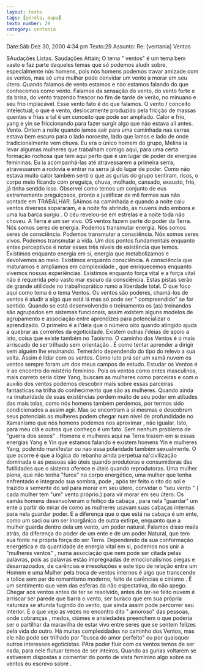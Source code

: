 ```yaml
---
layout: texto
tags: [pérola, mapa]
texto_number: 29
category: ventania
---
```

Date:Sáb Dez 30, 2000 4:34 pm
Texto:29
Assunto: Re: [ventania] Ventos

SAudações Listas. 
Saudações Attain; 
O tema " ventos" é um tema bem vasto e faz parte daqueles temas que só podemos aludir sobre, especialmente nós homens, pois nós homens podemos travar amizade com os ventos, mas só uma mulher pode convidar um vento a morar em seu útero. 
Quando falamos de vento estamos e nào estamos falando do que conhecemos como vento. 
Falamos da sensação do vento, do vento forte e da brisa, do vento trazendo frescor no fim de tarde de verão, no minuano e seu frio implacável. 
Esse vento fato é do que falamos. 
O vento / conceito intelectual, o que é vento, deslocamente produzido pela fricçào de massas quentes e frias e tal é um conceito que pode ser ampliado. 
Calor e frio, yang e yin se friccionando para fazer surgir algo que nào estava ali antes. 
Vento. 
Ontem a noite quando íamos sair para uma caminhada nas serras estava bem escuro para o lado noroeste, lado que íamos e lado de onde tradicionalmente vem chuva. 
Eu era o único homem do grupo, Melina ia levar algumas mulheres que trabalham comigo aqui, para uma certa formação rochosa que tem aqui perto que é um lugar de poder de energias femininas. 
Eu ia acompanhá-las até atravessarem a primeira serra, atravessarem a rodovia e entrar na serra já do lugar de poder. 
Como não estava muito calor também senti o que as gurias do grupo sentiram, risos, o corpo meio ficando com preguiça, chuva, molhado, cansado, exausto, frio, já tinha sentido isso. 
Observei como temos um conjunto de eus extremamente preguiçosos, pronto a justificar de mil formas sua não vontade em TRABALHAR. 
SAímos na caminhada e quando a noite caiu ventos diversos sopararam, e a noite foi abrindo, as nuvens indo embora e uma lua barca surgiu . 
O céu revelou-se em estrelas e a noite toda não choveu. 
A Terra é um ser vivo. 
OS ventos fazem parte do poder da Terra. 
Nós somos seres de energia. 
Podemos transmutar energia. 
Nós somos seres de consciência. 
Podemos transmutar a consciência. 
Nós somos seres vivos. 
Podemos transmutar a vida. 
Um dos pontos fundamentais enquanto entes perceptivos é notar esses três níveis de existência que temos. 
Existimos enquanto energia em si, energia que metabolizamos e devolvemos ao meio. 
Existimos enquanto consciência. 
A consciência que maturamos e ampliamos em complexidade , que enriquecemos enquanto vivemos nossas experiências. 
Existimos enquanto força vital e a força vital não é requerida pelo vasto mar escuro da consciência. 
Estas pistas serão de grande utilidade no trabalhoprático rumo a liberdade total. 
O que foco aqui como tema é o tema Ventos. 
Os ventos são poderes, chamá-los de ventos é aludir a algo que está lá mas só pode ser " compreendido" se for sentido. 
Quando se está desenvolvendo o treinamento os (as) treinandos são agrupados em sistemas funcionais, assim existem alguns modelos de agrupamento e associação entre aprendizes para potencializar o aprendizado. 
O primeiro é a i'deia que o número oito quando atingido ajuda a quebrar as correntes da egoticidade. 
Existem outras i'deias de apoio a isto, coisa que existe também no Taoismo. 
O caminho dos Ventos é o mais arriscado de ser trilhado sem orientação . 
É como tentar aprender a dirigir sem alguém lhe ensinando. 
Temerário dependendo do tipo do relevo a sua volta. 
Assim é lidar com os ventos. 
Como luto prá ser um xamã nuvem os ventos sempre foram um dos meus campos de estudo. 
Estudar os Ventos é ir ao encontro do mistério feminino. 
Pois os ventos como entes masculinos, mais correto seria dizer Yang, buscam as mulheres como parceiras e com o auxilio dos ventos podemos descobrir mais sobre essas parceiras fantásticas na trilha do conhecimento que são as mulheres. 
Quando ainda na imaturidade de suas existências perdem muito de seu poder em atitudes das mais tolas, como nós homens também perdemos, por termos sido condicionados a assim agir. 
Mas se encontram a si mesmas e descobrem seus potenciais as mulheres podem chegar num nível de profundidade no Xamanismo que nós homens podemos nos aproximar , não igualar. 
Isto, para meu clã e outros que conheço é um fato. 
Sem nenhum problema de "guerra dos sexos" . 
Homens e mulheres aqui na Terra trazem em si essas energias Yang e Yin que estamos falando e existem homens Yin e mulheres Yang, podendo manifestar ou nao essa polaridade também sexualmente. 
O que ocorre é que a lógica do rebanho ainda perpetua na'civilização dominada e as pessoas são úteis quando produtoras e consumidoras das futilidades que o sistema oferece e úteis quando reprodutoras. 
Uma mulher plena, que não tenha "furos" no corpo energético, uma mulher que tenha enfrentado e integrado sua sombra, pode , após ter feito o rito do sol e trazido a semente do sol para morar em seu útero, convidar o "seu vento " ( cada mulher tem "um" vento próprio.) para vir morar em seu útero. 
Os xamãs homens desenvolveram o feitiço da cabaça , para nela "guardar" um ente a partir do mirar de como as mulheres usavam suas cabaças internas para nela guardar poder. 
E a diferença que o que está na cabaça é um ente, como um saci ou um ser inorgânico de outra extirpe, enquanto que a mulher guarda dentro dela um vento, um poder natural. 
Falamos disso mails atrás, da diferença do poder de um ente e de um poder Natural, que tem sua fonte na própria força do ser Terra. 
Dependendo da sua conformação energética e da quantidade de energia vital em si, podemos nos unir a "mulheres ventos" , numa associação que nem pode ser citada pelas palavras, pois as palavras estão impregnadas de emocionalismos piegas e desarrazoados, de carências e irresoluções e este tipo de relação entre um Homem e uma Mulher pela troca de ventos internos é algo que transcende a tolice sem par do romantismo moderno, feito de carências e cinismo . 
É um sentimento que vem das esferas da não espectativa, do não apego. 
Chegar aos ventos antes de ter se resolvido, antes de ter-se feito nuvem é arriscar ser parede que barra o vento, ser buraco que em sua própria natureza se afunda fugindo do vento, que ainda assim pode percorrer seu interior. 
É o que vejo as vezes no encontro dito " amoroso" das pessoas, onde cobranças , medos, ciúmes e ansiedades preenchem o que poderia ser o partilhar da maravilha de estar vivo entre seres que se sentem felizes pela vida do outro. 
Há muitas complexidades no caminho dos Ventos, mas ele não pode ser trilhado por "busca do amor perfeito" ou por quaisquer outros interesses egoticistas. 
PAra poder fluir com os ventos temos de ser nada, para nele flutuar temos de ser inteiros. 
Quando as gurias voltarem se estiverem dispostas a comentar do ponto de vista feminino algo sobre os ventos eu escrevo sobre .